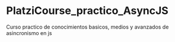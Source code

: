 # PlatziCourse_practico_AsyncJS
Curso practico de conocimientos basicos, medios y avanzados de asincronismo en js
